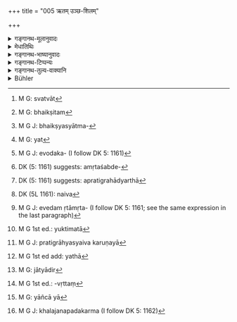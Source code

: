 +++
title = "005 ऋतम् उञ्छ-शिलम्"

+++

<details><summary>गङ्गानथ-मूलानुवादः</summary>

Gleaning and picking is to be known as “Truth;” and what is obtained unasked, “Nectar”; alms obtained by begging is “Death,” and cultivation is declared to be “Super- death.”—(5)
</details>

<details><summary>मेधातिथिः</summary>

उञ्छश् च शिलश् च **उञ्छशिलम्** । तद् **ऋतं** **ज्ञेयं** सत्यव्रततुल्यम् । क्षेत्राल् लूनस्य व्रीह्यादेर् गृहं खलं वा नीयमानस्य यः पुलाकः पतितः स्वामिनो ऽनपेक्षितस् तस्योच्चयनम् **उञ्छः**, तद् **ऋतम्** । न तत्रेयं बुद्धिर् आधेया- "परकीयम् एतत्, न गृह्णामि" इति । एवं च खलात्[^११] परिभ्रष्टस्य लूनस्यालूनस्य वानेकप्ररोहवतो ग्रहणं **शिलः** । 


[^११]:
     M G: svatvāt

- **अमृतं स्याद् अयाचितम्**, अत्यन्तप्रीतिकरत्वात् । **मृतम्** इव **याचितम्** भैक्षम्[^१२] इति । याचितम् इत्य् एव सिद्धे भैक्षशब्देन सामूहिकतद्धितान्तेन बहवो याचितव्या इत्य् उच्यते, नैकः कदर्थनीयः । तद् उक्तम्- "अल्पद्रोहेण" (म्ध् ४.२) इति । प्रायेण च भैक्षशब्दस्य "भैक्ष्याश्य् आत्मविशुद्ध्यर्थम्"[^१३] (म्ध् ११.७१) इत्य् एवमादौ सिद्धान्नविषये प्रयोगसिद्धेः, सामान्यविषयार्थं याचितशब्दोपादानम् । तेन नेदं सिद्धान्नभिक्षणम् एव, अग्निमतः पराग्निपक्वेन वैश्वदेवादिविरोधात् । न चेदं भोजनार्थम् एव भिक्षणम्, किं तर्हि, स्थित्यर्थम् । स्थितिश् च न भोजनमात्रसाध्या गृहस्थस्य, किं तर्हि, यावत्[^१४] किंचिद् गृहोपयोगि । अत एधोदकपरिधानाद्य्[^१५] अपि भिक्षितव्यम्, गृहोपकरणं च स्थाल्यपिधानादि । ब्रह्मचारिणस् तु भोजनकाले विधिना पाकासंभवान् नियमतः सिद्धान्नविषयं भैक्ष्यं प्रतीयते । भिक्षाशब्दश् चायं भिक्ष्यमाणद्रव्यगतं परिमाणम् अप्य् आचष्टे । भिक्षामात्रं न ददाति याचितः, प्रसृतिमात्रं भिक्षेति । तेन गोहिरण्यादिभिक्षणं न प्रसृतशब्देनाभ्यनुज्ञायते,[^१६] प्रतिग्रहाद्यर्था[^१७] याच्ञेति ।


[^१७]:
     DK (5: 1161) suggests: apratigrahādyarthā


[^१६]:
     DK (5: 1161) suggests: amṛtaśabde-


[^१५]:
     M G J: evodaka- (I follow DK 5: 1161)


[^१४]:
     M G: yat


[^१३]:
     M G J: bhaikṣyasyātma-


[^१२]:
     M G: bhaikṣitam

- <u>ननु</u> भैक्षग्रहणम् अपि प्रतिग्रह एव । 

- <u>नैवम्,</u>[^१८] ग्रहणमात्रं प्रतिग्रहः । विशिष्ट एव स्वीकारे प्रतिपूर्वो गृह्णातिर् वर्तते । तेन न स्वीकारमात्रे । "प्रतिग्रहसमर्थो ऽपि" (म्ध् ४.१८६) "प्रतिग्रहः प्रत्यवरः" (म्ध् १०.१०९) इति, अदृष्टबुद्ध्या दीयमानं मन्त्रपूर्वं गृह्णतः प्रतिग्रहो भवति । न च भैक्षे "देवस्य त्वा" (व्स् २.११) आदिमन्त्रोच्चारणम् अस्ति, न च प्रीत्यादिना दानग्रहणे । न च तत्र प्रतिग्रहव्यवहारः । 


[^१८]:
     DK (5L 1161): naiva

- अतः प्रतिग्रहाद् अर्थान्तरम् एवेदं मृतामृतशब्दाभिधेयम्[^१९] । अतश् च नात्र याच्यमानस्य अयाच्यमानस्य वा महासत्त्वतया उपकारान्तरापेक्षा जायते, येन वा ददतो जात्याद्यपेक्षा युक्तिमती[^२०] प्रतिग्राह्यस्य । एवं करुणया[^२१] च प्रदीयमानं गृह्णतो न प्रतिग्रहः ।


[^२१]:
     M G J: pratigrāhyasyaiva karuṇayā


[^२०]:
     M G 1st ed.: yuktimatā


[^१९]:
     M G J: evedam ṛtāmṛta- (I follow DK 5: 1161; see the same expression in the last paragraph)

- <u>ननु</u> च करुणया दानम् अदृष्टायैव ।

- <u>नेति</u> ब्रूमः । न च तत्र दानधर्मः, किं तर्हि, करुणाभ्यासात् परोपकाराद् वा । तत्र यथा हितोपदेशादाव् अनुग्राह्यस्य[^२२] विधिर् जात्यादि[^२३] नापेक्षते तद्वत् करुणया दाने । तथा च शिष्टा नैवंविधे दाने "वेदतत्त्वार्थविदुषे ब्राह्मणाय" (म्ध् ३.८६) इत्य् एतद् अनुरुध्यन्ते । अत एवाब्राह्मणा अपि दैन्यम् आपन्नाः परेण दत्तं गृह्णाना न ब्राह्मणवृत्तिं[^२४] प्रतिग्रहम् आश्रिता भवन्ति । 


[^२४]:
     M G 1st ed.: -vṛttaṃ


[^२३]:
     M G: jātyādir


[^२२]:
     M G 1st ed add: yathā

- स्थितम् एतत् । प्रतिग्रहे यद्य् अपि याचितायाचितपूर्वकत्वं विद्यते तथापि न तेनैव मृतामृतशब्दार्थः, विषयान्तरस्य दर्शितत्वात् । याजनाध्यापनयोर् अप्य् एतद् रूपम् अस्ति । कश्चिद् याजयित्वा याजकत्वं लभते, कश्चित् प्रार्थ्यते । एवम् अध्यापने योज्यम् । अतो यावता काचिद् वृत्तिर् याच्ञया[^२५] सा दैन्यावहत्वात् मरणम् इवेति मृतशब्देनाभिधीयते । कर्षणं तु मरणाद् अपि पापीयः । लाङ्गलाकर्षणं हि भारवाहत्वम् । तच् च खलु जनपदकर्म[^२६] ॥ ४.५ ॥


[^२६]:
     M G J: khalajanapadakarma (I follow DK 5: 1162)


[^२५]:
     M G: yāñcā yā
</details>

<details><summary>गङ्गानथ-भाष्यानुवादः</summary>

The corn that is gleaned is to be known as ‘Truth;’ living by this means being regarded as equal to the strict observance of truth. When after harvesting, corn is being carried either home or to the granary, if certain ears of corn fall down on the ground, and are left by the owner’—the picking up of these is what is called “gleaning;” and this is called ‘Truth;’ and in regard to this, one need not entertain any such idea as ‘this belongs to another person, so I shall not take it.’

Similarly, when one takes away what has fallen off from the sheaf—either before or after harvesting,—and what forms part of several offshoots,—this is ‘picking.’

‘*What is obtained unasked is* *Nectar*’—so called, because it is a source of great pleasure.

‘*The alms obtained by begging is Death*.’— The term ‘begging’ itself signifying the fact of what is obtained being ‘alms,’ the addition of this latter term—which is formed by the adding of a Nominal Affix denoting a *group* or *collection*,—is meant to imply that several persons shall be begged, and no single person shall be constantly troubled, as is shown by what has been said above regarding ‘what involves very little trouble to living beings.’ Then again, as a rule, the term ‘*bhaikṣa*,’ ‘alms,’ is found to be used in the sense of
*cooked food*; as we find in the case of such passages as—‘for the
purpose of cleansing oneself from *alms*;’ hence the adding of the term ‘begging’ serves to indicate that ‘alms’ stands here for *food in general*; hence what is meant here is not *cooked food* only; specially as for one who has set up the Fire, it would be wrong to make the
*Vaiśvadeva* and other offerings with food cooked in any other fire.

The begging of alms here spoken of is not meant to be that only which is got for eating; it stands for what enables the man to maintain himself; and the maintenance of the householder is not accomplished merely by eating; in fact, it requires all such things as are necessary for house-keeping; hence it is that water-vessels and other such articles should also be begged; as also such household-requisites as dishes and covers, etc. So far as the Student is concerned, since for him it is impossible that just at the time of his eating, cooking should be done in the proper manner;—it follows that in his case ‘alms’ must mean
*cooked food* only.

The term ‘*bhikṣā*,’ ‘alms,’ also indicates the quantity of the article obtained by begging; this quantity being a mere *handful*. But when a man is begged, he does not give mere alms, a mere handful; so that the begging of the cow, gold and such other things could not be regarded as sanctioned by the mere ‘handful.’ In fact, begging is always done for the purpose of receiving all kinds of gifts.

“The receiving of *alms* also would be a receiving of gifts.”

No; mere acceptance does not constitute the ‘receiving of gifts;’ the root ‘*graha*,’ with the preposition ‘*prati*,’—*i.e*., the term ‘*pratigraha*,’ ‘receiving of gifts’—is applied to a particular form of ‘acceptance,’ and not to any and every *acceptance*. Wherever the term ‘*pratigraha*,’ ‘gift,’ is used—*e. g*., under 4.186 and 10.100—it is used in the sense of such *gift* as is offered with a view to some transcendental result, and is received with due *mantras*. In the receiving of mere ‘*alms*,’ however, there is no reciting of any such
*mantra* as ‘*devasya tvā, etc*.’ Nor again, is the term applied to the
accepting of friendly and other presents; in the sense of this latter, the term is never used.

From all this it follows that the terms ‘Truth’ and ‘Nectar’ are used in the sense of things other than ‘gifts.’ Hence, in this case, the man who gives, whether begged or un-begged, is a high-souled person, and, hence, in his mind there does not arise any desire for any form of return (for the gift he makes); so that there would be no grounds for any restriction as to the caste, etc., of the recipient or giver. When a present is made entirely through sympathy for the receiver, it does not become a ‘gift’ (which always connotes the presence of desire for some transcendental result).

“But what is given through sympathy or pity is also conducive to transcendental results.”

We say—no; because it does not fulfil the conditions of ‘*dāna*,’ ‘giving’ (formal); it being prompted either by pity or by the desire to do good to others. Hence, just as in offering advice, through sympathy, considerations of caste do not come in; so in the case of giving through pity also. It is for this reason that in the case of such giving, cultured people do not observe any such restrictions as ‘gifts should be offered to the Brāhmaṇa who knows the real meaning of the Veda,’ and so forth. It is for this same reason, again, that even non-Brāhmaṇas, on becoming poor, accept gifts offered by others, but are not, on that account, regarded as having ‘received gifts,’ and thus transgressed upon the Brāhmaṇas ‘livelihood.’

The conclusion, therefore, is as follows:—Though in the regular ‘*gift*,’ considerations of its being *asked* or *unasked* do come in, yet it does not, merely on that account, become either ‘Truth’ or ‘Nectar;’ because it has been shown that these terms have a different connotation.

This same connotation is applicable to ‘officiating at sacrifices’ and ‘teaching’ (the other two means of livelihood for the Brāhmaṇa): Some one obtains the post of officiating at a sacrifice after having begged for it from some one. Similarly with the work of Teaching also.

Any such means of living as is obtained by begging, involves humiliation; and hence, resembling death, it is called ‘death.’

Cultivating is worse even than Death; specially as the act of ploughing and carrying of burdens is the work of lower people.—(5)
</details>

<details><summary>गङ्गानथ-टिप्पन्यः</summary>

This verse is quoted in *Parāśaramādhava* (Ācāra, p. 309), which explains the difference between ‘*uñcha*’ and ‘*śila*’ by taking ṭhe former to mean the picking up *of single grains*, of corn and the latter that of ears of com fallen on the ground;—and in *Vidhānapārijāta* (II, p. 246).
</details>

<details><summary>गङ्गानथ-तुल्य-वाक्यानि</summary>

**(verses 4.5-6)  
**

*Kūrmapurāṇa* (1.2.25.23).—‘He may live either by *Nectar* or by *Death;
Nectar* is that which is obtained unasked, and *Death* is the alms obtained by begging.’

*Bṛhad-Yama* (60, 62).—‘The Brāhmaṇa is ruined by serving the king.
Those Brāhmaṇas who serve such masters as should not be served, and who officiate at sacrifices for those for whom it should not be done, are to be regarded as *impure* and beyond the pale of all Dharma.’

*Vaśiṣṭha* (2.27).—‘When unable to maintain himself by means of his own
occupations, he shall never have recourse to a sinful occupation.’

*Yājñavalkya* (3.25).—‘In abnormal times of distress, the Brāhmaṇa may
maintain himself by the occupation of the Kṣatriya, or by that of the Vaiśya.’

*Viṣṇu* (2.15).—‘In times of distress, the occupation of the next
(caste).’

*Baudhāyana* (2.2.69, 72).—‘Being unable to maintain himself by
teaching, officiating at sacrifices, and receiving of gifts, he shall live by the occupation of the Kṣatriya; this being the next best for him;—he may also have recourse to the occupation of the Vaiśya; this being the next best.’

*Gautama* (7.6-7).—‘In the absence of the aforesaid, the occupation of
the Kṣatriya; in the absence of this latter also, the occupation of the Vaiśya.’
</details>

<details><summary>Bühler</summary>

005	By Rita shall be understood the gleaning of corn; by Amrita, what is given unasked; by Mrita, food obtained by begging and agriculture is declared to be Pramrita.
</details>
